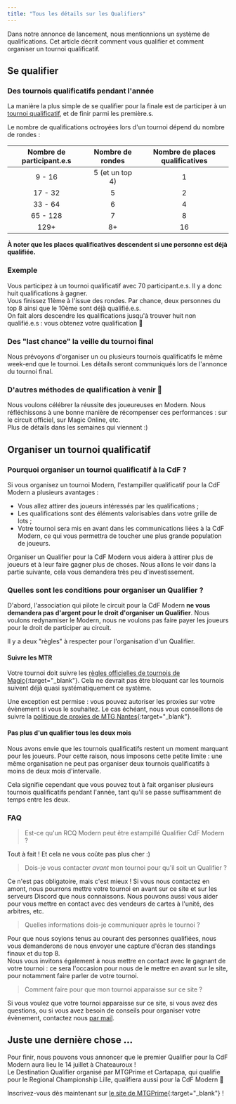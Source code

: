```yaml
---
title: "Tous les détails sur les Qualifiers"
---
```


Dans notre annonce de lancement, nous mentionnions un système de qualifications. Cet article décrit comment vous qualifier et comment organiser un tournoi qualificatif.

## Se qualifier

### Des tournois qualificatifs pendant l'année 

La manière la plus simple de se qualifier pour la finale est de participer à un [tournoi qualificatif](/tournois/), et de finir parmi les première.s.

Le nombre de qualifications octroyées lors d'un tournoi dépend du nombre de rondes :

|Nombre de participant.e.s | Nombre de rondes | Nombre de places qualificatives |
| :-: | :-: | :-: |
| 9 - 16 | 5 (et un top 4) | 1 |
| 17 - 32 | 5 | 2 |
| 33 - 64 | 6 | 4 |
| 65 - 128 | 7 | 8 |
| 129+ | 8+ | 16 |

**À noter que les places qualificatives descendent si une personne est déjà qualifiée.**

### Exemple

Vous participez à un tournoi qualificatif avec 70 participant.e.s. Il y a donc huit qualifications à gagner.  
Vous finissez 11ème à l'issue des rondes. Par chance, deux personnes du top 8 ainsi que le 10ème sont déjà qualifié.e.s.  
On fait alors descendre les qualifications jusqu'à trouver huit non qualifié.e.s : vous obtenez votre qualification 🥳

### Des "last chance" la veille du tournoi final

Nous prévoyons d'organiser un ou plusieurs tournois qualificatifs le même week-end que le tournoi. Les détails seront communiqués lors de l'annonce du tournoi final.

### D'autres méthodes de qualification à venir 👀

Nous voulons célébrer la réussite des joueureuses en Modern. Nous réfléchissons à une bonne manière de récompenser ces performances : sur le circuit officiel, sur Magic Online, etc.  
Plus de détails dans les semaines qui viennent :)

## Organiser un tournoi qualificatif

### Pourquoi organiser un tournoi qualificatif à la CdF ?

Si vous organisez un tournoi Modern, l'estampiller qualificatif pour la CdF Modern a plusieurs avantages :
- Vous allez attirer des joueurs intéressés par les qualifications ;
- Les qualifications sont des éléments valorisables dans votre grille de lots ;
- Votre tournoi sera mis en avant dans les communications liées à la CdF Modern, ce qui vous permettra de toucher une plus grande population de joueurs.

Organiser un Qualifier pour la CdF Modern vous aidera à attirer plus de joueurs et à leur faire gagner plus de choses. Nous allons le voir dans la partie suivante, cela vous demandera très peu d'investissement.

### Quelles sont les conditions pour organiser un Qualifier ?

D'abord, l'association qui pilote le circuit pour la CdF Modern **ne vous demandera pas d'argent pour le droit d'organiser un Qualifier**. Nous voulons redynamiser le Modern, nous ne voulons pas faire payer les joueurs pour le droit de participer au circuit.

Il y a deux "règles" à respecter pour l'organisation d'un Qualifier.

#### Suivre les MTR

Votre tournoi doit suivre les [règles officielles de tournois de Magic](https://wpn.wizards.com/en/rules-documents){:target="_blank"}. Cela ne devrait pas être bloquant car les tournois suivent déjà quasi systématiquement ce système.

Une exception est permise : vous pouvez autoriser les proxies sur votre évènement si vous le souhaitez. Le cas échéant, nous vous conseillons de suivre la [politique de proxies de MTG Nantes](https://www.mtgnantes.fr/activit%C3%A9s/politique-proxy){:target="_blank"}.

#### Pas plus d'un qualifier tous les deux mois

Nous avons envie que les tournois qualificatifs restent un moment marquant pour les joueurs. Pour cette raison, nous imposons cette petite limite : une même organisation ne peut pas organiser deux tournois qualificatifs à moins de deux mois d'intervalle.

Cela signifie cependant que vous pouvez tout à fait organiser plusieurs tournois qualificatifs pendant l'année, tant qu'il se passe suffisamment de temps entre les deux.

### FAQ

> Est-ce qu'un RCQ Modern peut être estampillé Qualifier CdF Modern ?

Tout à fait ! Et cela ne vous coûte pas plus cher :)

> Dois-je vous contacter *avant* mon tournoi pour qu'il soit un Qualifier ?

Ce n'est pas obligatoire, mais c'est mieux ! Si vous nous contactez en amont, nous pourrons mettre votre tournoi en avant sur ce site et sur les serveurs Discord que nous connaissons. Nous pouvons aussi vous aider pour vous mettre en contact avec des vendeurs de cartes à l'unité, des arbitres, etc.

> Quelles informations dois-je communiquer après le tournoi ?

Pour que nous soyions tenus au courant des personnes qualifiées, nous vous demanderons de nous envoyer une capture d'écran des standings finaux et du top 8.  
Nous vous invitons également à nous mettre en contact avec le gagnant de votre tournoi : ce sera l'occasion pour nous de le mettre en avant sur le site, pour notamment faire parler de votre tournoi.

> Comment faire pour que mon tournoi apparaisse sur ce site ?

Si vous voulez que votre tournoi apparaisse sur ce site, si vous avez des questions, ou si vous avez besoin de conseils pour organiser votre évènement, contactez nous [par mail](mailto:lassembleedumodern@gmail.com).

## Juste une dernière chose ...

Pour finir, nous pouvons vous annoncer que le premier Qualifier pour la CdF Modern aura lieu le 14 juillet à Chateauroux !  
Le Destination Qualifier organisé par MTGPrime et Cartapapa, qui qualifie pour le Regional Championship Lille, qualifiera aussi pour la CdF Modern 🥳

Inscrivez-vous dès maintenant sur [le site de MTGPrime](https://mtgprime.fr/championnat-national-duel-commander-2024/){:target="_blank"} !
